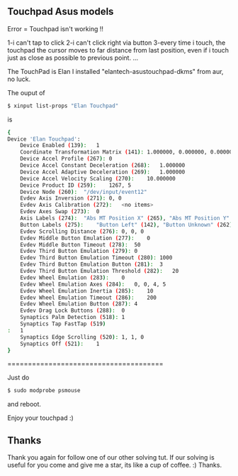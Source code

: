 ## Touchpad Asus models

Error = Touchpad isn't working !!

  1-i can't tap to click
  2-i can't click right via button
  3-every time i touch, the touchpad the cursor moves to far distance from last position, even if i touch just as close as possible to previous point.
  ...

The TouchPad is Elan
  I installed "elantech-asustouchpad-dkms" from aur, no luck.

The ouput of

```sh
$ xinput list-props "Elan Touchpad"
```

is

```sh
{
Device 'Elan Touchpad':
	Device Enabled (139):	1
	Coordinate Transformation Matrix (141):	1.000000, 0.000000, 0.000000, 0.000000, 1.000000, 0.000000, 0.000000, 0.000000, 1.000000
	Device Accel Profile (267):	0
	Device Accel Constant Deceleration (268):	1.000000
	Device Accel Adaptive Deceleration (269):	1.000000
	Device Accel Velocity Scaling (270):	10.000000
	Device Product ID (259):	1267, 5
	Device Node (260):	"/dev/input/event12"
	Evdev Axis Inversion (271):	0, 0
	Evdev Axis Calibration (272):	<no items>
	Evdev Axes Swap (273):	0
	Axis Labels (274):	"Abs MT Position X" (265), "Abs MT Position Y" (266), "Abs MT Pressure" (295), "Abs Distance" (291), "Abs Tool Width" (292), "Abs MT Touch Major" (293), "Abs MT Touch Minor" (294), "None" (0), "None" (0), "None" (0)
	Button Labels (275):	"Button Left" (142), "Button Unknown" (262), "Button Unknown" (262), "Button Wheel Up" (145), "Button Wheel Down" (146)
	Evdev Scrolling Distance (276):	0, 0, 0
	Evdev Middle Button Emulation (277):	0
	Evdev Middle Button Timeout (278):	50
	Evdev Third Button Emulation (279):	0
	Evdev Third Button Emulation Timeout (280):	1000
	Evdev Third Button Emulation Button (281):	3
	Evdev Third Button Emulation Threshold (282):	20
	Evdev Wheel Emulation (283):	0
	Evdev Wheel Emulation Axes (284):	0, 0, 4, 5
	Evdev Wheel Emulation Inertia (285):	10
	Evdev Wheel Emulation Timeout (286):	200
	Evdev Wheel Emulation Button (287):	4
	Evdev Drag Lock Buttons (288):	0
	Synaptics Palm Detection (518):	1
	Synaptics Tap FastTap (519)
:	1
	Synaptics Edge Scrolling (520):	1, 1, 0
	Synaptics Off (521):	1
}
```

======================================

Just do

```sh
$ sudo modprobe psmouse
```

and reboot.

Enjoy your touchpad :)


## Thanks

Thank you again for follow one of our other solving tut.
If our solving is useful for you come and give me a star, its like a cup of coffee. :)
Thanks.
